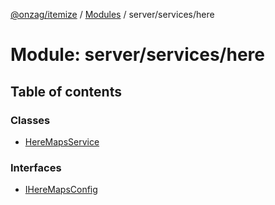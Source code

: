 [@onzag/itemize](../README.md) / [Modules](../modules.md) / server/services/here

# Module: server/services/here

## Table of contents

### Classes

- [HereMapsService](../classes/server_services_here.HereMapsService.md)

### Interfaces

- [IHereMapsConfig](../interfaces/server_services_here.IHereMapsConfig.md)
